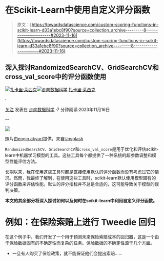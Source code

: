 # 在Scikit-Learn中使用自定义评分函数

> 原文：[https://towardsdatascience.com/custom-scoring-functions-in-scikit-learn-d33a1ebc8f90?source=collection_archive---------8-----------------------#2023-11-16](https://towardsdatascience.com/custom-scoring-functions-in-scikit-learn-d33a1ebc8f90?source=collection_archive---------8-----------------------#2023-11-16)

## 深入探讨RandomizedSearchCV、GridSearchCV和cross_val_score中的评分函数使用

[](https://medium.com/@raicik.zach?source=post_page-----d33a1ebc8f90--------------------------------)[![扎卡里·莱西克](../Images/860760b53fcc75013007067190e8ca65.png)](https://medium.com/@raicik.zach?source=post_page-----d33a1ebc8f90--------------------------------)[](https://towardsdatascience.com/?source=post_page-----d33a1ebc8f90--------------------------------)[![走向数据科学](../Images/a6ff2676ffcc0c7aad8aaf1d79379785.png)](https://towardsdatascience.com/?source=post_page-----d33a1ebc8f90--------------------------------) [扎卡里·莱西克](https://medium.com/@raicik.zach?source=post_page-----d33a1ebc8f90--------------------------------)

·

[关注](https://medium.com/m/signin?actionUrl=https%3A%2F%2Fmedium.com%2F_%2Fsubscribe%2Fuser%2F28b350f36c59&operation=register&redirect=https%3A%2F%2Ftowardsdatascience.com%2Fcustom-scoring-functions-in-scikit-learn-d33a1ebc8f90&user=Zachary+Raicik&userId=28b350f36c59&source=post_page-28b350f36c59----d33a1ebc8f90---------------------post_header-----------) 发表在 [走向数据科学](https://towardsdatascience.com/?source=post_page-----d33a1ebc8f90--------------------------------) ·7 分钟阅读·2023年11月16日[](https://medium.com/m/signin?actionUrl=https%3A%2F%2Fmedium.com%2F_%2Fvote%2Ftowards-data-science%2Fd33a1ebc8f90&operation=register&redirect=https%3A%2F%2Ftowardsdatascience.com%2Fcustom-scoring-functions-in-scikit-learn-d33a1ebc8f90&user=Zachary+Raicik&userId=28b350f36c59&source=-----d33a1ebc8f90---------------------clap_footer-----------)

--

[](https://medium.com/m/signin?actionUrl=https%3A%2F%2Fmedium.com%2F_%2Fbookmark%2Fp%2Fd33a1ebc8f90&operation=register&redirect=https%3A%2F%2Ftowardsdatascience.com%2Fcustom-scoring-functions-in-scikit-learn-d33a1ebc8f90&source=-----d33a1ebc8f90---------------------bookmark_footer-----------)![](../Images/8365cc9231da4ae74d2b17f8e6e04ef9.png)

照片由[engin akyurt](https://unsplash.com/@enginakyurt?utm_source=medium&utm_medium=referral)提供，来自[Unsplash](https://unsplash.com/?utm_source=medium&utm_medium=referral)

`RandomizedSearchCV`、`GridSearchCV`和`cross_val_score`是用于优化和评估scikit-learn中机器学习模型的工具。这些工具每个都提供了一种系统的超参数调整和模型性能评估方法。

长期以来，我在使用这些工具时都是直接使用默认的评分函数而没有考虑过它的情况。然而，我最终了解到，在使用这些工具时，scikit-learn默认使用模型固有的评分函数来评估性能。默认的评分指标并不总是合适的，这可能导致关于模型的误判决策。

**本文的其余部分将深入探讨如何以及何时在scikit-learn中利用自定义评分函数。**

# 例如：在保险索赔上进行 Tweedie 回归

在这个例子中，我们开发了一个用于预测未来保险索赔成本的回归器，这是一个由于保险数据固有的不确定性而复杂的任务。保险数据的不确定性源于几个方面。

+   一旦有人购买了保险政策，就不能保证他们会提出索赔……
